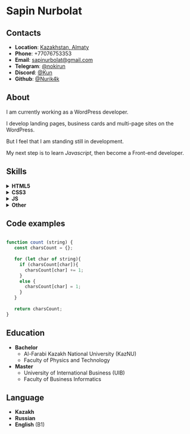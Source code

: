 # Sapin Nurbolat 
## Contacts
- **Location**: [Kazakhstan, Almaty](https://goo.gl/maps/BFzGW7mqykddFiJfA)
- **Phone**: +77076753353
- **Email**: [sapinurbolat@gmail.com](mailto:sapunurbolat@gmail.com)
- **Telegram**: [@nokirun](https://t.me/nokirun)
- **Discord**: [@Kun](https://discord.com/users/724918688431603814)
- **Github**: [@Nurik4k](https://github.com/Nurik4k)

## About
I am currently working as a WordPress developer. 

I develop landing pages, business cards and multi-page sites on the WordPress. 

But I feel that I am standing still in development. 

My next step is to learn *Javascript*, then become a Front-end developer.
## Skills
<details>
  <summary><b>HTML5</b></summary>
<p>
<ul> 
  <li>SEO principles</li>
  <li>Semantic Layout</li>
  <li>BEM</li>
</ul>
</p>
</details>
<details>
  <summary><b>CSS3</b></summary>
<p>
<ul> 
  <li>Cross-Browser Layout </li>
  <li>Responsive Layout </li>
  <li>SCSS </li>
</ul>
</p>
</details>
<details>
  <summary><b>JS</b></summary>
<p>
<ul> 
  <li>ES6+ </li>
  <li>Functional Programming </li>
  <li>OOP </li>
  <li>DOM </li>
</ul>
</p>
</details>
<details>
  <summary><b>Other</b></summary>
<p>
<ul> 
  <li>WordPress </li>
  <li>Telegram Bot API </li>
  <li>Web Scraping </li>
</ul>
</p>
</details>

## Code examples

```javascript

function count (string) {  
   const charsCount = {};
  
   for (let char of string){
     if (charsCount[char]){
       charsCount[char] += 1;
     }
     else {
       charsCount[char] = 1;
     }
   }
     
   return charsCount;
}

```

## Education
- __Bachelor__
     - Al-Farabi Kazakh National University (KazNU) 
     - Faculty of Physics and Technology
- __Master__
     - University of International Business (UIB)
     - Faculty of Business Informatics

## Language
- __Kazakh__
- __Russian__
- __English__ (B1)

